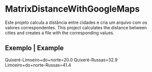 # MatrixDistanceWithGoogleMaps
Este projeto calcula a distância entre cidades e cria um arquivo com os valores correspondentes.
This project calculates the distance between cities and creates a file with the corresponding values.
## Exemplo | Example
Quixeré-Limoeiro+do+norte=20.0
Quixeré-Russas=32.9
Limoeiro+do+norte-Russas=41.4
